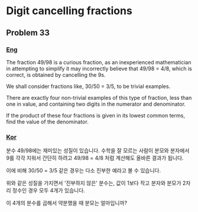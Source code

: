 # Digit cancelling fractions
## Problem 33

### [Eng](https://projecteuler.net/problem=33)

The fraction 49/98 is a curious fraction, as an inexperienced mathematician in attempting to simplify it may incorrectly believe that 49/98 = 4/8, which is correct, is obtained by cancelling the 9s.

We shall consider fractions like, 30/50 = 3/5, to be trivial examples.

There are exactly four non-trivial examples of this type of fraction, less than one in value, and containing two digits in the numerator and denominator.

If the product of these four fractions is given in its lowest common terms, find the value of the denominator.

### [Kor](http://euler.synap.co.kr/prob_detail.php?id=33)

분수 49/98에는 재미있는 성질이 있습니다. 수학을 잘 모르는 사람이 분모와 분자에서 9를 각각 지워서 간단히 하려고 49/98 = 4/8 처럼 계산해도 올바른 결과가 됩니다.

이에 비해 30/50 = 3/5 같은 경우는 다소 진부한 예라고 볼 수 있습니다.

위와 같은 성질을 가지면서 '진부하지 않은' 분수는, 값이 1보다 작고 분자와 분모가 2자리 정수인 경우 모두 4개가 있습니다.

이 4개의 분수를 곱해서 약분했을 때 분모는 얼마입니까?
